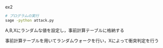 ex2

```sh
# プログラムの実行
sage -python attack.py
```

A,B,Xにランダムな値を設定し，事前計算テーブルに格納する

事前計算テーブルを用いてランダムウォークを行い，Xによって衝突判定を行う
